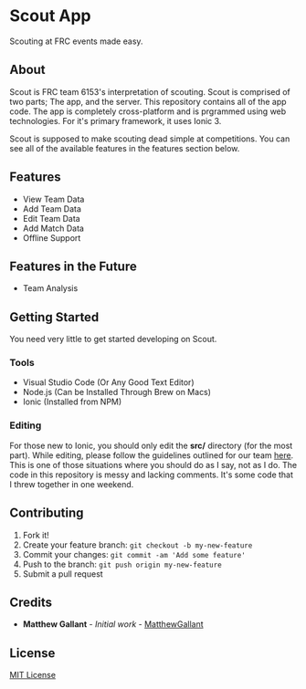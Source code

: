 # Scout App

Scouting at FRC events made easy.

## About

Scout is FRC team 6153's interpretation of scouting. Scout is comprised of two parts; The app, and the server. This repository contains all of the app code. The app is completely cross-platform and is prgrammed using web technologies. For it's primary framework, it uses Ionic 3.

Scout is supposed to make scouting dead simple at competitions. You can see all of the available features in the features section below.

## Features

- View Team Data
- Add Team Data
- Edit Team Data
- Add Match Data
- Offline Support

## Features in the Future

- Team Analysis

## Getting Started

You need very little to get started developing on Scout.

### Tools

- Visual Studio Code (Or Any Good Text Editor)
- Node.js (Can be Installed Through Brew on Macs)
- Ionic (Installed from NPM)

### Editing

For those new to Ionic, you should only edit the **src/** directory (for the most part). While editing, please follow the guidelines outlined for our team [here](https://github.com/BlueCrewRobotics/Guidelines-and-Resources/wiki "Code Guidelines"). This is one of those situations where you should do as I say, not as I do. The code in this repository is messy and lacking comments. It's some code that I threw together in one weekend.

## Contributing

1. Fork it!
2. Create your feature branch: `git checkout -b my-new-feature`
3. Commit your changes: `git commit -am 'Add some feature'`
4. Push to the branch: `git push origin my-new-feature`
5. Submit a pull request

## Credits

* **Matthew Gallant** - *Initial work* - [MatthewGallant](https://github.com/MatthewGallant)

## License

[MIT License](https://github.com/BlueCrewRobotics/ScoutApp/blob/master/LICENSE "License")
